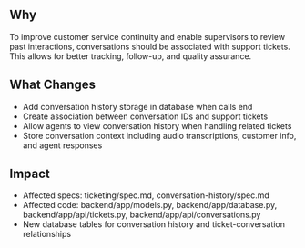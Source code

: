 ## Why
To improve customer service continuity and enable supervisors to review past interactions, conversations should be associated with support tickets. This allows for better tracking, follow-up, and quality assurance.

## What Changes
- Add conversation history storage in database when calls end
- Create association between conversation IDs and support tickets
- Allow agents to view conversation history when handling related tickets
- Store conversation context including audio transcriptions, customer info, and agent responses

## Impact
- Affected specs: ticketing/spec.md, conversation-history/spec.md
- Affected code: backend/app/models.py, backend/app/database.py, backend/app/api/tickets.py, backend/app/api/conversations.py
- New database tables for conversation history and ticket-conversation relationships